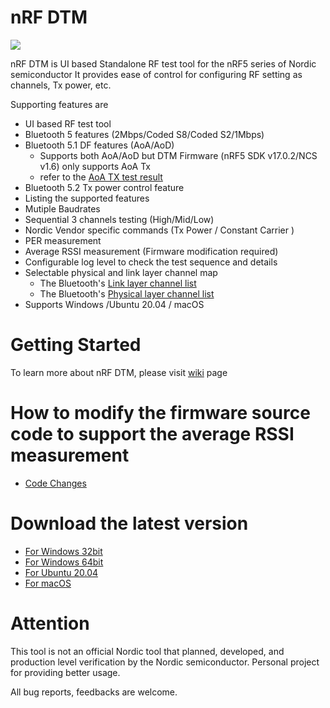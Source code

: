 # nRF DTM

<img src="https://github.com/olleheugene/nRF-DTM/blob/master/pics/DTM_USAGE.gif">

nRF DTM is UI based Standalone RF test tool for the nRF5 series of Nordic semiconductor
It provides ease of control for configuring RF setting as channels, Tx power, etc.

Supporting features are 
- UI based RF test tool
- Bluetooth 5 features (2Mbps/Coded S8/Coded S2/1Mbps)
- Bluetooth 5.1 DF features (AoA/AoD)
  - Supports both AoA/AoD but DTM Firmware (nRF5 SDK v17.0.2/NCS v1.6) only supports AoA Tx
  - refer to the [AoA TX test result](https://github.com/olleheugene/nRF-DTM/wiki/AoA-test-result)
- Bluetooth 5.2 Tx power control feature
- Listing the supported features
- Mutiple Baudrates
- Sequential 3 channels testing   (High/Mid/Low)
- Nordic Vendor specific commands (Tx Power / Constant Carrier )
- PER measurement
- Average RSSI measurement (Firmware modification required)
- Configurable log level to check the test sequence and details
- Selectable physical and link layer channel map
  - The Bluetooth's [Link layer channel list](https://github.com/olleheugene/nRF-DTM/raw/master/pics/link_channels_org.png)
  - The Bluetooth's [Physical layer channel list](https://github.com/olleheugene/nRF-DTM/raw/master/pics/physical_channels_org.png)
- Supports Windows /Ubuntu 20.04 / macOS

# Getting Started
To learn more about nRF DTM, please visit [wiki](https://github.com/olleheugene/nRF-DTM/wiki) page

# How to modify the firmware source code to support the average RSSI measurement
- [Code Changes](https://github.com/olleheugene/nRF-DTM/wiki/Code-Changes)

# Download the latest version
- [For Windows 32bit](https://github.com/olleheugene/nRF-DTM/raw/master/Release/Windows_x86/nRF_DTM_x86.exe)  
- [For Windows 64bit](https://github.com/olleheugene/nRF-DTM/raw/master/Release/Windows_x64/nRF_DTM_x64.exe)  
- [For Ubuntu 20.04](https://github.com/olleheugene/nRF-DTM/raw/master/Release/Ubuntu/nRF_DTM_x64_ubuntu)  
- [For macOS](https://github.com/olleheugene/nRF-DTM/raw/master/Release/macOS/nRF_DTM_x64_macOS)

# Attention 
This tool is not an official Nordic tool that planned, developed, and production level verification by the Nordic semiconductor.
Personal project for providing better usage.


All bug reports, feedbacks are welcome.
